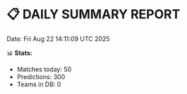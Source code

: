 📋 DAILY SUMMARY REPORT
======================
Date: Fri Aug 22 14:11:09 UTC 2025

📊 **Stats:**
- Matches today: 50
- Predictions: 300
- Teams in DB: 0
